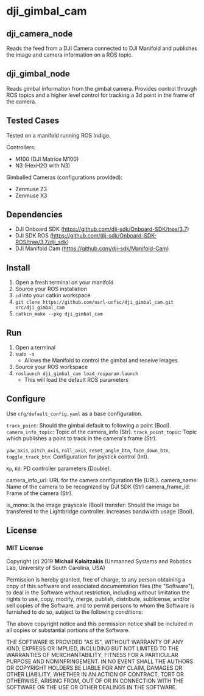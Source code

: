 # dji_gimbal_cam

## dji_camera_node
Reads the feed from a DJI Camera connected to DJI Manifold and publishes the image and camera information on a ROS topic.

## dji_gimbal_node
Reads gimbal information from the gimbal camera. Provides control through ROS topics and a higher level control for tracking a 3d point in the frame of the camera.

## Tested Cases
Tested on a manifold running ROS Indigo.

Controllers:
* M100 (DJI Matrice M100)
* N3 (HexH2O with N3)

Gimballed Cameras (configurations provided):
* Zenmuse Z3
* Zenmuse X3

## Dependencies
* DJI Onboard SDK (https://github.com/dji-sdk/Onboard-SDK/tree/3.7)
* DJI SDK ROS (https://github.com/dji-sdk/Onboard-SDK-ROS/tree/3.7/dji_sdk)
* DJI Manifold Cam (https://github.com/dji-sdk/Manifold-Cam)

## Install
1. Open a fresh terminal on your manifold
2. Source your ROS installation
3. `cd` into your catkin workspace
4. `git clone https://github.com/usrl-uofsc/dji_gimbal_cam.git src/dji_gimbal_cam`
5. `catkin_make --pkg dji_gimbal_cam`

## Run
1. Open a terminal
2. `sudo -s`
	* Allows the Manifold to control the gimbal and receive images
3. Source your ROS workspace
4. `roslaunch dji_gimbal_cam load_rosparam.launch`
	* This will load the default ROS parameters

## Configure
Use `cfg/default_config.yaml` as a base configuration.

`track_point`: Should the gimbal default to following a point (Bool).
`camera_info_topic`: Topic of the camera_info (Str).
`track_point_topic`: Topic which publishes a point to track in the camera's frame (Str).

`yaw_axis`, `pitch_axis`, `roll_axis`, `reset_angle_btn`, `face_down_btn`, `toggle_track_btn`: Configuration for joystick control (Int).

`Kp`, `Kd`: PD controller parameters (Double).


camera_info_url: URL for the camera configuration file (URL).
camera_name: Name of the camera to be recognized by DJI SDK (Str)
camera_frame_id: Frame of the camera (Str).

is_mono: Is the image grayscale (Bool)
transfer: Should the image be transfered to the Lightbridge controller. Increases bandwidth usage (Bool).

## License

### MIT License

Copyright (c) 2019 **Michail Kalaitzakis** (Unmanned Systems and Robotics Lab, 
University of South Carolina, USA)

Permission is hereby granted, free of charge, to any person obtaining a copy
of this software and associated documentation files (the "Software"), to deal
in the Software without restriction, including without limitation the rights
to use, copy, modify, merge, publish, distribute, sublicense, and/or sell
copies of the Software, and to permit persons to whom the Software is
furnished to do so, subject to the following conditions:

The above copyright notice and this permission notice shall be included in all
copies or substantial portions of the Software.

THE SOFTWARE IS PROVIDED "AS IS", WITHOUT WARRANTY OF ANY KIND, EXPRESS OR
IMPLIED, INCLUDING BUT NOT LIMITED TO THE WARRANTIES OF MERCHANTABILITY,
FITNESS FOR A PARTICULAR PURPOSE AND NONINFRINGEMENT. IN NO EVENT SHALL THE
AUTHORS OR COPYRIGHT HOLDERS BE LIABLE FOR ANY CLAIM, DAMAGES OR OTHER
LIABILITY, WHETHER IN AN ACTION OF CONTRACT, TORT OR OTHERWISE, ARISING FROM,
OUT OF OR IN CONNECTION WITH THE SOFTWARE OR THE USE OR OTHER DEALINGS IN THE
SOFTWARE.

